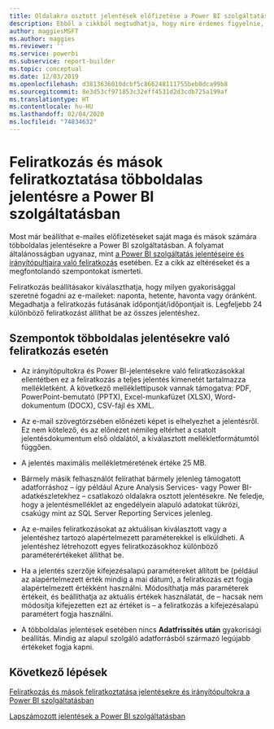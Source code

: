 ```yaml
---
title: Oldalakra osztott jelentések előfizetése a Power BI szolgáltatásban
description: Ebből a cikkből megtudhatja, hogy mire érdemes figyelnie, ha többoldalas jelentésekre iratkozik fel a Power BI szolgáltatásban.
author: maggiesMSFT
ms.author: maggies
ms.reviewer: ''
ms.service: powerbi
ms.subservice: report-builder
ms.topic: conceptual
ms.date: 12/03/2019
ms.openlocfilehash: d3813636010dcbf5c866248111755beb0dca99b8
ms.sourcegitcommit: 8e3d53cf971853c32eff4531d2d3cdb725a199af
ms.translationtype: HT
ms.contentlocale: hu-HU
ms.lasthandoff: 02/04/2020
ms.locfileid: "74834632"
---
```

# <a name="subscribe-yourself-and-others-to-paginated-reports-in-the-power-bi-service"></a>Feliratkozás és mások feliratkoztatása többoldalas jelentésre a Power BI szolgáltatásban 

Most már beállíthat e-mailes előfizetéseket saját maga és mások számára többoldalas jelentésekre a Power BI szolgáltatásban. A folyamat általánosságban ugyanaz, mint [a Power BI szolgáltatás jelentéseire és irányítópultjaira való feliratkozás](end-user-subscribe.md) esetében. Ez a cikk az eltéréseket és a megfontolandó szempontokat ismerteti. 

Feliratkozás beállításakor kiválaszthatja, hogy milyen gyakorisággal szeretné fogadni az e-maileket: naponta, hetente, havonta vagy óránként. Megadhatja a feliratkozás futásának időpontját/időpontjait is. Legfeljebb 24 különböző feliratkozást állíthat be az összes jelentéshez. 

## <a name="considerations-for-paginated-report-subscriptions"></a>Szempontok többoldalas jelentésekre való feliratkozás esetén 

- Az irányítópultokra és Power BI-jelentésekre való feliratkozásokkal ellentétben ez a feliratkozás a teljes jelentés kimenetét tartalmazza mellékletként.  A következő melléklettípusok vannak támogatva: PDF, PowerPoint-bemutató (PPTX), Excel-munkafüzet (XLSX), Word-dokumentum (DOCX), CSV-fájl és XML.

- Az e-mail szövegtörzsében előnézeti képet is elhelyezhet a jelentésről.  Ez nem kötelező, és az előnézet némileg eltérhet a csatolt jelentésdokumentum első oldalától, a kiválasztott mellékletformátumtól függően. 

- A jelentés maximális mellékletméretének értéke 25 MB. 

- Bármely másik felhasználót felírathat bármely jelenleg támogatott adatforráshoz – így például Azure Analysis Services- vagy Power BI-adatkészletekhez – csatlakozó oldalakra osztott jelentésekre. Ne feledje, hogy a jelentésmelléklet az engedélyein alapuló adatokat tükrözi, csakúgy mint az SQL Server Reporting Services jelenleg. 

- Az e-mailes feliratkozásokat az aktuálisan kiválasztott vagy a jelentéshez tartozó alapértelmezett paraméterekkel is elküldheti.  A jelentéshez létrehozott egyes feliratkozásokhoz különböző paraméterértékeket állíthat be. 

- Ha a jelentés szerzője kifejezésalapú paramétereket állított be (például az alapértelmezett érték mindig a mai dátum), a feliratkozás ezt fogja alapértelmezett értékként használni. Módosíthatja más paraméterek értékeit, és beállíthatja az aktuális értékek használatát, de – hacsak nem módosítja kifejezetten ezt az értéket is – a feliratkozás a kifejezésalapú paramétert fogja használni.

- A többoldalas jelentések esetében nincs **Adatfrissítés után** gyakorisági beállítás. Mindig az alapul szolgáló adatforrásból származó legújabb értékeket fogja kapni. 

## <a name="next-steps"></a>Következő lépések

[Feliratkozás és mások feliratkoztatása jelentésekre és irányítópultokra a Power BI szolgáltatásban](../service-report-subscribe.md)

[Lapszámozott jelentések a Power BI szolgáltatásban](end-user-paginated-report.md)

